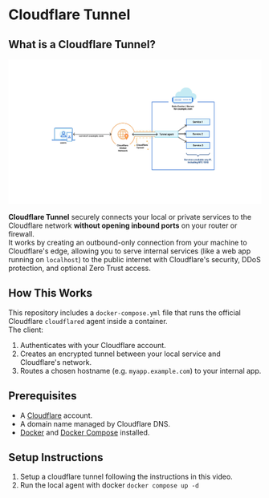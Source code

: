 # Cloudflare Tunnel

## What is a Cloudflare Tunnel?

![cloudflare tunnel arch](./cloudflare-tunnel.jpg)

**Cloudflare Tunnel** securely connects your local or private services to the Cloudflare network **without opening inbound ports** on your router or firewall.  
It works by creating an outbound-only connection from your machine to Cloudflare's edge, allowing you to serve internal services (like a web app running on `localhost`) to the public internet with Cloudflare's security, DDoS protection, and optional Zero Trust access.

## How This Works

This repository includes a `docker-compose.yml` file that runs the official Cloudflare `cloudflared` agent inside a container.  
The client:

1. Authenticates with your Cloudflare account.
2. Creates an encrypted tunnel between your local service and Cloudflare's network.
3. Routes a chosen hostname (e.g. `myapp.example.com`) to your internal app.

## Prerequisites

- A [Cloudflare](https://dash.cloudflare.com/) account.
- A domain name managed by Cloudflare DNS.
- [Docker](https://docs.docker.com/get-docker/) and [Docker Compose](https://docs.docker.com/compose/) installed.

## Setup Instructions

1. Setup a cloudflare tunnel following the instructions in this video.
1. Run the local agent with docker `docker compose up -d`
